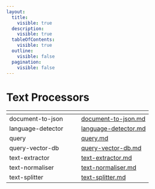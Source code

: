 ```yaml
---
layout:
  title:
    visible: true
  description:
    visible: true
  tableOfContents:
    visible: true
  outline:
    visible: false
  pagination:
    visible: false
---
```


# Text Processors

<table data-view="cards"><thead><tr><th></th><th data-hidden></th><th data-hidden></th><th data-hidden data-card-target data-type="content-ref"></th></tr></thead><tbody><tr><td>document-to-json</td><td></td><td></td><td><a href="document-to-json.md">document-to-json.md</a></td></tr><tr><td>language-detector</td><td></td><td></td><td><a href="language-detector.md">language-detector.md</a></td></tr><tr><td>query</td><td></td><td></td><td><a href="query.md">query.md</a></td></tr><tr><td>query-vector-db</td><td></td><td></td><td><a href="query-vector-db.md">query-vector-db.md</a></td></tr><tr><td>text-extractor</td><td></td><td></td><td><a href="text-extractor.md">text-extractor.md</a></td></tr><tr><td>text-normaliser</td><td></td><td></td><td><a href="text-normaliser.md">text-normaliser.md</a></td></tr><tr><td>text-splitter</td><td></td><td></td><td><a href="text-splitter.md">text-splitter.md</a></td></tr></tbody></table>
